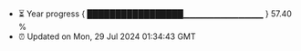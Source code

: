 - ⏳ Year progress { █████████████████▁▁▁▁▁▁▁▁▁▁▁▁▁ } 57.40 %
- ⏰ Updated on Mon, 29 Jul 2024 01:34:43 GMT

